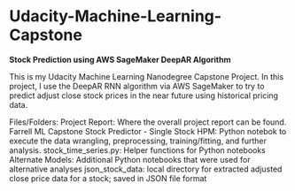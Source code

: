 # Udacity-Machine-Learning-Capstone

**Stock Prediction using AWS SageMaker DeepAR Algorithm**

This is my Udacity Machine Learning Nanodegree Capstone Project. In this project, I use the DeepAR RNN algorithm via AWS SageMaker to try to predict adjust close stock prices in the near future using historical pricing data.

Files/Folders:
Project Report: Where the overall project report can be found.
Farrell ML Capstone Stock Predictor - Single Stock HPM: Python notebok to execute the data wrangling, preprocessing, training/fitting, and further analysis.
stock_time_series.py: Helper functions for Python notebooks
Alternate Models: Additional Python notebooks that were used for alternative analyses
json_stock_data: local directory for extracted adjusted close price data for a stock; saved in JSON file format
